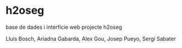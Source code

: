 # h2oseg

base de dades i interfície web projecte h2oseg

Lluís Bosch, Ariadna Gabarda, Alex Gou, Josep Pueyo, Sergi Sabater
